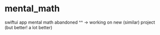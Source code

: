 # mental_math
swiftui app mental math 
abandoned ^^ -> working on new (similar) project (but better! a lot better)
